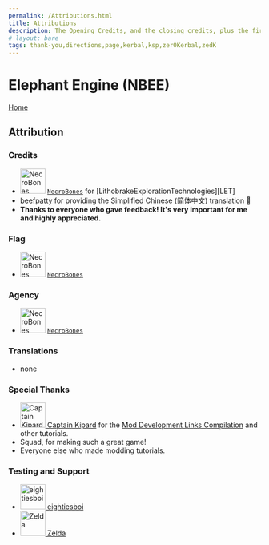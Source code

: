 ```yaml
---
permalink: /Attributions.html
title: Attributions
description: The Opening Credits, and the closing credits, plus the first of two (or is three) end credit scenes
# layout: bare
tags: thank-you,directions,page,kerbal,ksp,zer0Kerbal,zedK
---
```


<!--
Attributions.md v1.0.4.0
Elephant Engine (NBEE)
created: 01 Feb 2022
updated: 27 Mar 2022
-->

<script src="https://kit.fontawesome.com/0ea5493613.js" crossorigin="anonymous"></script>
<i class="fa fa-gear fa-spin fa-3x" style="color: firebrick"></i>
# Elephant Engine (NBEE)
[Home](./index.md)

## Attribution

### Credits

* <img border="0" alt="NecroBones" src="https://kerbal-forum-uploads.s3.us-west-2.amazonaws.com/monthly_11_2015/avatar_96x96.gif.787b9a3478ccb83beb330a550f437d88.thumb.gif.5afcf23f2446f3774eeeeca98687261b.gif" width="50" height="50" > [`NecroBones`][necrobones] for [LithobrakeExplorationTechnologies][LET]
* [beefpatty][beefpatty] for providing the Simplified Chinese (简体中文) translation 🧧
* **Thanks to everyone who gave feedback! It's very important for me and highly appreciated.**

### Flag

* <img border="0" alt="NecroBones" src="https://kerbal-forum-uploads.s3.us-west-2.amazonaws.com/monthly_11_2015/avatar_96x96.gif.787b9a3478ccb83beb330a550f437d88.thumb.gif.5afcf23f2446f3774eeeeca98687261b.gif" width="50" height="50" > [`NecroBones`][necrobones]

### Agency

* <img border="0" alt="NecroBones" src="https://kerbal-forum-uploads.s3.us-west-2.amazonaws.com/monthly_11_2015/avatar_96x96.gif.787b9a3478ccb83beb330a550f437d88.thumb.gif.5afcf23f2446f3774eeeeca98687261b.gif" width="50" height="50" > [`NecroBones`][necrobones]

### Translations

* none

### Special Thanks

<ul>
  <li><a href="https://forum.kerbalspaceprogram.com/index.php?/profile/70516-captainkipard/"><img border="0" alt="Captain Kipard" src="https://kerbal-forum-uploads.s3.us-west-2.amazonaws.com/monthly_12_2015/itsame.png.3227b08e54fc9e3eaa0c6c2ad8e9ad07.thumb.png.5d3a3eb0344a23048ea58826e47b9781.png" width="50" height="50" > Captain Kipard</a> for the <a href="https://forum.kerbalspaceprogram.com/index.php?/topic/85372-*/"> Mod Development Links Compilation</a> and other tutorials.</li>
  <li>Squad, for making such a great game!</li>
  <li>Everyone else who made modding tutorials.</li>
</ul>

### Testing and Support

<ul>
  <li><a href="https://forum.kerbalspaceprogram.com/index.php?/profile/133828-eightiesboi/"><img border="0" alt="eightiesboi" src="https://kerbal-forum-uploads.s3.us-west-2.amazonaws.com/monthly_2018_01/happy_velociraptor_dinosaur_greeting_cards-r918b99ab65894a198682f360e419773a_xvuak_8byvr_512.thumb.jpg.00c28897eef8a91ee74f6cb59a9bbb5f.jpg" width="50" height="50" > eightiesboi</a></li>
  <li><a href="https://forum.kerbalspaceprogram.com/index.php?/profile/66411-zelda/"><img border="0" alt="Zelda" src="https://kerbal-forum-uploads.s3.us-west-2.amazonaws.com/monthly_2019_07/LoZ_RGB_960x960.thumb.jpg.32a815400e819b11482764bdea71373c.jpg" width="50" height="50" > Zelda</a></li>
</ul>

[NBEE]: https://forum.kerbalspaceprogram.com/threads/206024-*/ "Elephant Engine"

[necrobones]: https://forum.kerbalspaceprogram.com/index.php?/profile/105424-*/ "NecroBones"
[cptkipard]: https://forum.kerbalspaceprogram.com/index.php?/profile/70516-*/ "Captain Kipard"
[beefpatty]: https://github.com/beefpatty "beefpatty"
[zer0Kerbal]: https://forum.kerbalspaceprogram.com/index.php?/profile/190933-*/ "zer0Kerbal"

<!-- https://kerbal-forum-uploads.s3.us-west-2.amazonaws.com/monthly_11_2015/avatar_96x96.gif.787b9a3478ccb83beb330a550f437d88.thumb.gif.5afcf23f2446f3774eeeeca98687261b.gif -->

<!-- this file CC BY-ND 4.0 by zer0Kerbal -->
